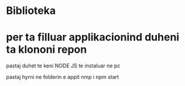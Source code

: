 # Biblioteka

# per ta filluar applikacionind duheni ta klononi repon
pastaj duhet te keni NODE JS te instaluar ne pc

pastaj hyrni ne folderin e appit 
nmp i 
npm start